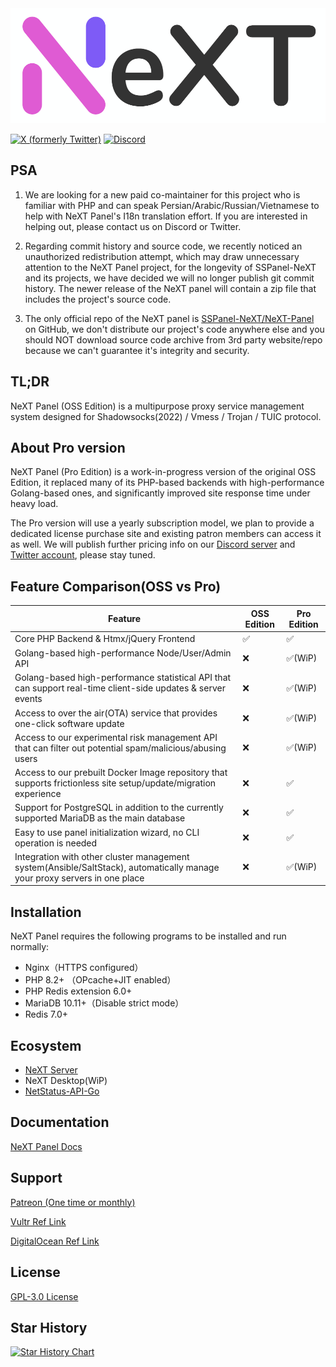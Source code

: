 <img src=".github/next_1000.png" alt="next" width="600"/>

[![X (formerly Twitter)](https://img.shields.io/twitter/url?url=https%3A%2F%2Ftwitter.com%2FSSPanel_NeXT)](https://twitter.com/SSPanel_NeXT)
[![Discord](https://img.shields.io/discord/1049692075085549600?color=5865F2&label=Discord&style=flat-square)](https://discord.gg/A7uFKCvf8V)

## PSA


1. We are looking for a new paid co-maintainer for this project who is familiar with PHP
and can speak Persian/Arabic/Russian/Vietnamese to help with NeXT Panel's I18n translation effort.
If you are interested in helping out, please contact us on Discord or Twitter.

2. Regarding commit history and source code, we recently noticed an unauthorized redistribution attempt, which may draw unnecessary attention to the NeXT Panel project, for the longevity of SSPanel-NeXT and its projects, we have decided we will no longer publish git commit history. The newer release of the NeXT panel will contain a zip file that includes the project's source code.

3. The only official repo of the NeXT panel is [SSPanel-NeXT/NeXT-Panel](https://github.com/SSPanel-NeXT/NeXT-Panel) on GitHub, we don't distribute our project's code anywhere else and you should NOT download source code archive from 3rd party website/repo because we can't guarantee it's integrity and security.

## TL;DR

NeXT Panel (OSS Edition) is a multipurpose proxy service management system designed for Shadowsocks(2022) / Vmess / Trojan / TUIC protocol.

## About Pro version

NeXT Panel (Pro Edition) is a work-in-progress version of the original OSS Edition, it replaced many of its PHP-based backends with high-performance Golang-based ones, and significantly improved site response time under heavy load.

The Pro version will use a yearly subscription model, we plan to provide a dedicated license purchase site and existing patron members can access it as well. We will publish further pricing info on our [Discord server](https://discord.gg/A7uFKCvf8V) and [Twitter account](https://twitter.com/SSPanel_NeXT), please stay tuned.

## Feature Comparison(OSS vs Pro)

| Feature                                                                                                                   | OSS Edition | Pro Edition |
|---------------------------------------------------------------------------------------------------------------------------|-------------|-------------|
| Core PHP Backend & Htmx/jQuery Frontend                                                                                   | ✅           | ✅           |
| Golang-based high-performance Node/User/Admin API                                                                         | ❌           | ✅(WiP)           |
| Golang-based high-performance statistical API that can support real-time client-side updates & server events              | ❌           | ✅(WiP)           |
| Access to over the air(OTA) service that provides one-click software update                                               | ❌           | ✅(WiP)         |
| Access to our experimental risk management API that can filter out potential spam/malicious/abusing users                 | ❌           | ✅(WiP)           |
| Access to our prebuilt Docker Image repository that supports frictionless site setup/update/migration experience          | ❌           | ✅           |
| Support for PostgreSQL in addition to the currently supported MariaDB as the main database                                | ❌           | ✅           |
| Easy to use panel initialization wizard, no CLI operation is needed                                                       | ❌           | ✅           |
| Integration with other cluster management system(Ansible/SaltStack), automatically manage your proxy servers in one place | ❌           | ✅(WiP)           |

## Installation

NeXT Panel requires the following programs to be installed and run normally:

- Nginx（HTTPS configured）
- PHP 8.2+ （OPcache+JIT enabled）
- PHP Redis extension 6.0+
- MariaDB 10.11+（Disable strict mode）
- Redis 7.0+

## Ecosystem

- [NeXT Server](https://github.com/SSPanel-NeXT/NeXT-Server)
- NeXT Desktop(WiP)
- [NetStatus-API-Go](https://github.com/SSPanel-NeXT/NetStatus-API-Go)

## Documentation

[NeXT Panel Docs](https://nextpanel.dev)

## Support

<a href="https://www.patreon.com/catdev">Patreon (One time or monthly)</a>

<a href="https://www.vultr.com/?ref=8941355-8H">Vultr Ref Link</a>

<a href="https://www.digitalocean.com/?refcode=50f1a3b6244c">DigitalOcean Ref Link</a>

## License

[GPL-3.0 License](blob/dev/LICENSE)

## Star History

[![Star History Chart](https://api.star-history.com/svg?repos=SSPanel-NeXT/NeXT-Panel&type=Date)](https://star-history.com/#SSPanel-NeXT/NeXT-Panel&Date)
